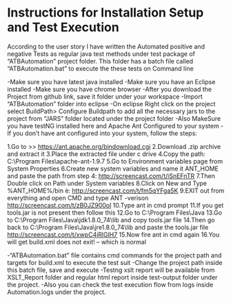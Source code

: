 # Instructions for Installation Setup and Test Execution

According to the user story I have written the Automated positive and negative Tests as regular java test methods under  test package of “ATBAutomation” project folder. This folder has a batch file called  “ATBAutomation.bat” to execute the these tests on Command line

-Make sure you have latest java installed
-Make sure you have an Eclipse installed
-Make sure you have chrome browser
-After you download the Project  from github link, save it folder under your workspace
-Import “ATBAutomation” folder into eclipse
-On eclipse Right click  on the project select BuildPath> Configure Buildpath to add all the necessary jars to the project from “JARS” folder located under the project folder
-Also MakeSure you have testNG installed here and Apache Ant Configured to your system
-If you don’t have ant configured into your system, follow the steps:

  1.Go to >> https://ant.apache.org/bindownload.cgi
  2.Download .zip archive and extract it
  3.Place the extracted file under c drive
  4.Copy the path: C:\Program Files\apache-ant-1.9.7
  5.Go to Environment variables page from System Properties
  6.Create new system variables and name it ANT_HOME and paste the path from step 4: http://screencast.com/t/iSnEFnTR
  7.Then Double click on Path under System variables
  8.Click on New and Type %ANT_HOME%/bin   è: http://screencast.com/t/fm5qYFga5K
  9.EXIT out from everything and open CMD and type ANT -verison  http://screencast.com/t/zB0JZ900ol
  10.Type ant in cmd prompt
  11.If you get tools.jar is not present then follow this
  12.Go to C:\Program Files\Java
  13.Go to  C:\Program Files\Java\jdk1.8.0_74\lib and copy tools.jar file
  14.Then go back to C:\Program Files\Java\jre1.8.0_74\lib and paste the tools.jar file http://screencast.com/t/xwpC4jRlGlH7
  15.Now fire ant in cmd again
  16.You will get build.xml does not exit! – which is normal

 -“ATBAutomation.bat”  file contains cmd commands for the project path and targets for build.xml  to execute the test suit
-Change the project  path inside this batch file, save and execute
-Testng xslt report will be available from XSLT_Report folder and regular html report inside test-output folder under the project.
-Also you can check the test execution flow from logs inside Automation.logs under the project.
